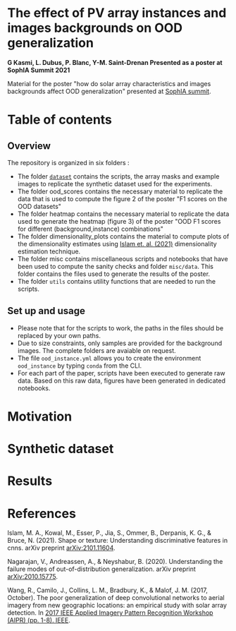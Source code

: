 # The effect of PV array instances and images backgrounds on OOD generalization
<b> G Kasmi, L. Dubus, P. Blanc, Y-M. Saint-Drenan </b>
<b> Presented as a poster at SophIA Summit 2021 </b> 

Material for the poster "how do solar array characteristics and images backgrounds affect OOD generalization" presented at [SophIA summit](https://univ-cotedazur.eu/events/sophia-summit).

# Table of contents

## Overview

The repository is organized in six folders :

- The folder [`dataset`](https://github.com/gabrielkasmi/ood_instances_sophia/tree/main/dataset) contains the scripts, the array masks and example images to replicate the synthetic dataset used for the experiments.
- The folder ood_scores contains the necessary material to replicate the data that is used to compute the figure 2 of the poster "F1 scores on the OOD datasets"
- The folder heatmap contains the necessary material to replicate the data used to generate the heatmap (figure 3) of the poster "OOD F1 scores for different (background,instance) combinations"
- The folder dimensionality_plots contains the material to compute plots of the dimensionality estimates using [Islam et. al. (2021)](https://arxiv.org/abs/2101.11604) dimensionality estimation technique.
- The folder misc contains miscellaneous scripts and notebooks that have been used to compute the sanity checks and folder `misc/data`. This folder contains the files used to generate the results of the poster.
- The folder `utils` contains utility functions that are needed to run the scripts.

## Set up and usage

- Please note that for the scripts to work, the paths in the files should be replaced by your own paths. 
- Due to size constraints, only samples are provided for the background images. The complete folders are avaiable on request. 
- The file `ood_instance.yml` allows you to create the environment `ood_instance` by typing `conda` from the CLI. 
- For each part of the paper, scripts have been executed to generate raw data. Based on this raw data, figures have been generated in dedicated notebooks. 


# Motivation

# Synthetic dataset 

# Results

# References 

Islam, M. A., Kowal, M., Esser, P., Jia, S., Ommer, B., Derpanis, K. G., & Bruce, N. (2021). Shape or texture: Understanding discriminative features in cnns. arXiv preprint [arXiv:2101.11604](https://arxiv.org/abs/2101.11604).

Nagarajan, V., Andreassen, A., & Neyshabur, B. (2020). Understanding the failure modes of out-of-distribution generalization. arXiv preprint [arXiv:2010.15775](https://arxiv.org/abs/2010.15775).

Wang, R., Camilo, J., Collins, L. M., Bradbury, K., & Malof, J. M. (2017, October). The poor generalization of deep convolutional networks to aerial imagery from new geographic locations: an empirical study with solar array detection. In [2017 IEEE Applied Imagery Pattern Recognition Workshop (AIPR) (pp. 1-8). IEEE](https://ieeexplore.ieee.org/document/8457965).
